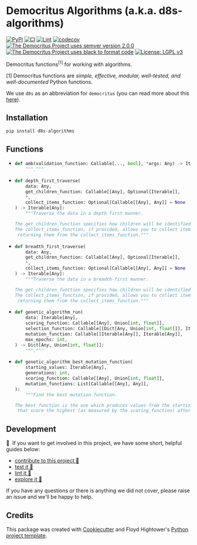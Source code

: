 # Democritus Algorithms (a.k.a. d8s-algorithms)

[![PyPI](https://img.shields.io/pypi/v/d8s-algorithms.svg)](https://pypi.python.org/pypi/d8s-algorithms)
[![CI](https://github.com/democritus-project/d8s-algorithms/workflows/CI/badge.svg)](https://github.com/democritus-project/d8s-algorithms/actions)
[![Lint](https://github.com/democritus-project/d8s-algorithms/workflows/Lint/badge.svg)](https://github.com/democritus-project/d8s-algorithms/actions)
[![codecov](https://codecov.io/gh/democritus-project/d8s-algorithms/branch/main/graph/badge.svg?token=V0WOIXRGMM)](https://codecov.io/gh/democritus-project/d8s-algorithms)
[![The Democritus Project uses semver version 2.0.0](https://img.shields.io/badge/-semver%20v2.0.0-22bfda)](https://semver.org/spec/v2.0.0.html)
[![The Democritus Project uses black to format code](https://img.shields.io/badge/code%20style-black-000000.svg)](https://github.com/psf/black)
[![License: LGPL v3](https://img.shields.io/badge/License-LGPL%20v3-blue.svg)](https://choosealicense.com/licenses/lgpl-3.0/)

Democritus functions<sup>[1]</sup> for working with algorithms.

[1] Democritus functions are <i>simple, effective, modular, well-tested, and well-documented</i> Python functions.

We use `d8s` as an abbreviation for `democritus` (you can read more about this [here](https://github.com/democritus-project/roadmap#what-is-d8s)).

## Installation

```
pip install d8s-algorithms
```

## Functions

  - ```python
    def amb(validation_function: Callable[..., bool], *args: Any) -> Iterable[Any]:
        """."""
    ```
  - ```python
    def depth_first_traverse(
        data: Any,
        get_children_function: Callable[[Any], Optional[Iterable]],
        *,
        collect_items_function: Optional[Callable[[Any], Any]] = None
    ) -> Iterable[Any]:
        """Traverse the data in a depth-first manner.
    
    The get_children_function specifies how children will be identified from each node of the data.
    The collect_items_function, if provided, allows you to collect items from the data by...
     returning them from the collect_items_function."""
    ```
  - ```python
    def breadth_first_traverse(
        data: Any,
        get_children_function: Callable[[Any], Optional[Iterable]],
        *,
        collect_items_function: Optional[Callable[[Any], Any]] = None
    ) -> Iterable[Any]:
        """Traverse the data in a breadth-first manner.
    
    The get_children_function specifies how children will be identified from each node of the data.
    The collect_items_function, if provided, allows you to collect items from the data by...
     returning them from the collect_items_function."""
    ```
  - ```python
    def genetic_algorithm_run(
        data: Iterable[Any],
        scoring_function: Callable[[Any], Union[int, float]],
        selection_function: Callable[[Dict[Any, Union[int, float]]], Iterable[Any]],
        mutation_function: Callable[[Iterable[Any]], Iterable[Any]],
        max_epochs: int,
    ) -> Dict[Any, Union[int, float]]:
        """."""
    ```
  - ```python
    def genetic_algorithm_best_mutation_function(
        starting_values: Iterable[Any],
        generations: int,
        scoring_function: Callable[[Any], Union[int, float]],
        mutation_functions: List[Callable[[Any], Any]],
    ):
        """Find the best mutation function.
    
    The best function is the one which produces values from the starting values...
     that score the highest (as measured by the scoring_function) after generations."""
    ```

## Development

👋 &nbsp;If you want to get involved in this project, we have some short, helpful guides below:

- [contribute to this project 🥇][contributing]
- [test it 🧪][local-dev]
- [lint it 🧹][local-dev]
- [explore it 🔭][local-dev]

If you have any questions or there is anything we did not cover, please raise an issue and we'll be happy to help.

## Credits

This package was created with [Cookiecutter](https://github.com/audreyr/cookiecutter) and Floyd Hightower's [Python project template](https://github.com/fhightower-templates/python-project-template).

[contributing]: https://github.com/democritus-project/.github/blob/main/CONTRIBUTING.md#contributing-a-pr-
[local-dev]: https://github.com/democritus-project/.github/blob/main/CONTRIBUTING.md#local-development-